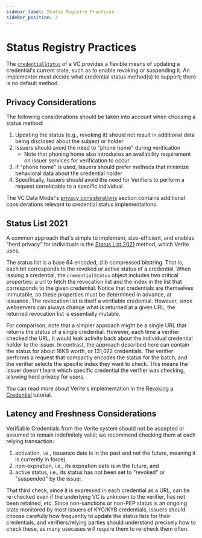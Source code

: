 ```yaml
---
sidebar_label: Status Registry Practices
sidebar_position: 3
---
```


# Status Registry Practices

The [`credentialStatus`](https://www.w3.org/TR/vc-data-model/#status) of a VC provides a flexible means of updating a credential's current state, such as to enable revoking or suspending it. An implementor must decide what credential status method(s) to support; there is no default method.

## Privacy Considerations

The following considerations should be taken into account when choosing a status method:

1. Updating the status (e.g., revoking it) should not result in additional data being disclosed about the subject or holder
2. Issuers should avoid the need to "phone home" during verification
   - Note that phoning home also introduces an availability requirement on issuer services for verification to occur.
3. If "phone home" is used, Issuers should prefer methods that minimize behavioral data about the credential holder
4. Specifically, Issuers should avoid the need for Verifiers to perform a request correlatable to a specific individual

The VC Data Model's [privacy considerations](https://www.w3.org/TR/vc-data-model/#privacy-considerations) section contains additional considerations relevant to credential status implementations.

## Status List 2021

A common approach that's simple to implement, size-efficient, and enables "herd privacy" for individuals is the [Status List 2021](https://w3c-ccg.github.io/vc-status-list-2021/) method, which Verite uses.

The status list is a base 64 encoded, zlib compressed bitstring. That is, each bit corresponds to the revoked or active status of a credential. When issuing a credential, the `credentialStatus` object includes two critical properties: a url to fetch the revocation list and the index in the list that corresponds to the given credential. Notice that credentials are themselves immutable, so these properties must be determined in advance, at issuance. The revocation list is itself a verifiable credential. However, since webservers can always change what is returned at a given URL, the returned revocation list is essentially mutable.

For comparison, note that a simpler approach might be a single URL that returns the status of a single credential. However, each time a verifier checked the URL, it would leak activity back about the individual credential holder to the issuer. In contrast, the approach described here can contain the status for about 16KB worth, or 131,072 credentials. The verifier performs a request that compactly encodes the status for the batch, and the verifier selects the specific index they want to check. This means the issuer doesn't learn which specific credential the verifier was checking, allowing herd privacy for users.

You can read more about Verite's implementation in the [Revoking a Credential](/verite/developers/revoke-a-credential) tutorial.

## Latency and Freshness Considerations

Verifiable Credentials from the Verite system should not be accepted or assumed to remain indefinitely valid; we recommend checking them at each relying transaction:
1. activation, i.e., issuance date is in the past and not the future, meaning it is currently in force), 
2. non-expiration, i.e., its expiration date is in the future, and
3. active status, i.e., its status has not been set to "revoked" or "suspended" by the issuer.

That third check, since it is expressed in each credential as a URL, can be re-checked even if the underlying VC is unknown to the verifier, has not been retained, etc. Since non-sanctions or non-PEP status is an ongoing state monitored by most issuers of KYC/KYB credentials, issuers should choose carefully how frequently to update the status lists for their credentials, and verifiers/relying parties should understand precisely how to check these, as many usecases will require them to re-check them often.